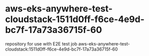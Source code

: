 # aws-eks-anywhere-test-cloudstack-1511d0ff-f6ce-4e9d-bc7f-17a73a36715f-60
repository for use with E2E test job aws-eks-anywhere-test-cloudstack:1511d0ff-f6ce-4e9d-bc7f-17a73a36715f-60
